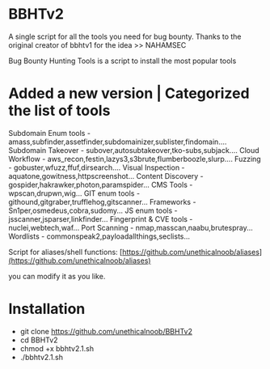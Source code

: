 # BBHTv2
A single script for all the  tools you need for bug bounty. Thanks to the original creator of bbhtv1 for the idea >> NAHAMSEC 

Bug Bounty Hunting Tools is a script to install the most popular tools

# Added a new version | Categorized the list of tools
Subdomain Enum tools - amass,subfinder,assetfinder,subdomainizer,sublister,findomain....
Subdomain Takeover - subover,autosubtakeover,tko-subs,subjack....
Cloud Workflow - aws_recon,festin,lazys3,s3brute,flumberboozle,slurp....
Fuzzing - gobuster,wfuzz,ffuf,dirsearch....
Visual Inspection - aquatone,gowitness,httpscreenshot...
Content Discovery - gospider,hakrawker,photon,paramspider...
CMS Tools - wpscan,drupwn,wig...
GIT enum tools - githound,gitgraber,trufflehog,gitscanner...
Frameworks - Sn1per,osmedeus,cobra,sudomy...
JS enum tools - jsscanner,jsparser,linkfinder...
Fingerprint & CVE tools - nuclei,webtech,waf...
Port Scanning - nmap,masscan,naabu,brutespray...
Wordlists - commonspeak2,payloadallthings,seclists...


Script for aliases/shell functions: [https://github.com/unethicalnoob/aliases](https://github.com/unethicalnoob/aliases)

you can modify it as you like.

# Installation
- git clone https://github.com/unethicalnoob/BBHTv2 
- cd BBHTv2
- chmod +x bbhtv2.1.sh
- ./bbhtv2.1.sh
